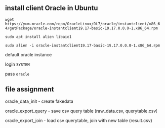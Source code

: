 ## install client Oracle in Ubuntu
`wget https://yum.oracle.com/repo/OracleLinux/OL7/oracle/instantclient/x86_64/getPackage/oracle-instantclient19.17-basic-19.17.0.0.0-1.x86_64.rpm`

`sudo apt install alien libaio1`

`sudo alien -i oracle-instantclient19.17-basic-19.17.0.0.0-1.x86_64.rpm`

default oracle instance

login `SYSTEM`

pass `oracle`

## file assignment

oracle_data_init - create fakedata

oracle_export_query - save csv query table (raw_data.csv, querytable.csv)

oracle_export_join - load csv querytable, join with new table (result.csv)